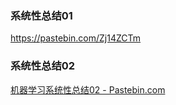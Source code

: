 ### 系统性总结01
https://pastebin.com/Zj14ZCTm


### 系统性总结02
[机器学习系统性总结02 - Pastebin.com](https://pastebin.com/wSxexzBU)
<!--stackedit_data:
eyJoaXN0b3J5IjpbMTQ3NjM1NDM4XX0=
-->